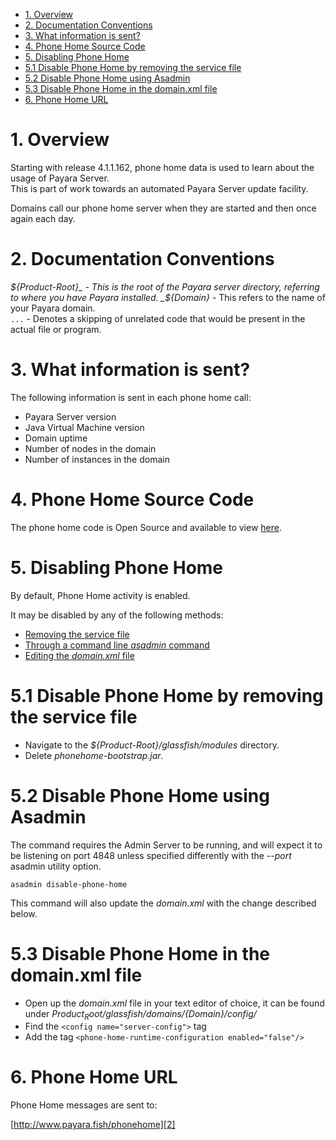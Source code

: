 * [1. Overview](#1-overview)
* [2. Documentation Conventions](#2-documentation-conventions)
* [3. What information is sent?](#3-what-information-is-sent)
* [4. Phone Home Source Code](#4-phone-home-source-code)
* [5. Disabling Phone Home](#5-disabling-phone-home)
* [5.1 Disable Phone Home by removing the service file](#5.1-disable-phone-phone-by-removing-the-service-file)
* [5.2 Disable Phone Home using Asadmin](#5.2-disable-phone-home-using-asadmin)
* [5.3 Disable Phone Home in the domain.xml file](#5.3-disable-phone-home-in-the-domainxml-file)
* [6. Phone Home URL](#6-phone-home-url)

# 1. Overview
Starting with release 4.1.1.162, phone home data is used to learn about the usage of Payara Server.  
This is part of work towards an automated Payara Server update facility.  

Domains call our phone home server when they are started and then once again each day.  


# 2. Documentation Conventions
_${Product-Root}_ - This is the root of the Payara server directory, referring to where you have Payara installed.  
_${Domain}_ - This refers to the name of your Payara domain.  
`...` - Denotes a skipping of unrelated code that would be present in the actual file or program.  


# 3. What information is sent?

The following information is sent in each phone home call:  

* Payara Server version  
* Java Virtual Machine version  
* Domain uptime  
* Number of nodes in the domain  
* Number of instances in the domain  


# 4. Phone Home Source Code

The phone home code is Open Source and available to view [here][1].  


# 5. Disabling Phone Home

By default, Phone Home activity is enabled.  

It may be disabled by any of the following methods:  

* [Removing the service file](#5.1-disable-phone-phone-by-removing-the-service-file)  
* [Through a command line _asadmin_ command](#5.2-disable-phone-home-using-asadmin)  
* [Editing the _domain.xml_ file](#5.3-disable-phone-home-in-the-domainxml-file)  

# 5.1 Disable Phone Home by removing the service file

* Navigate to the _${Product-Root}/glassfish/modules_ directory.  
* Delete _phonehome-bootstrap.jar_.  

# 5.2 Disable Phone Home using Asadmin

The command requires the Admin Server to be running, and will expect it to be listening on port 4848 unless specified differently with the _--port_ asadmin utility option.  

`asadmin disable-phone-home`  

This command will also update the _domain.xml_ with the change described below.  

# 5.3 Disable Phone Home in the domain.xml file

* Open up the _domain.xml_ file in your text editor of choice, it can be found under _${Product_Root}/glassfish/domains/${Domain}/config/_  
* Find the `<config name="server-config">` tag  
* Add the tag `<phone-home-runtime-configuration enabled="false"/>`  


# 6. Phone Home URL

Phone Home messages are sent to:  

[http://www.payara.fish/phonehome][2]  

[1]: https://github.com/payara/Payara/blob/master/nucleus/payara-modules/phonehome-bootstrap/src/main/java/fish/payara/nucleus/phonehome/PhoneHomeTask.java "Source Code"
[2]: http://www.payara.fish/phonehome "http://www.payara.fish/phonehome"